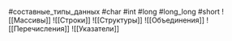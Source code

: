 #составные_типы_данных #char #int #long #long_long #short 
![[Массивы]]
![[Строки]]
![[Структуры]]
![[Объединения]]
![[Перечисления]]
![[Указатели]]
